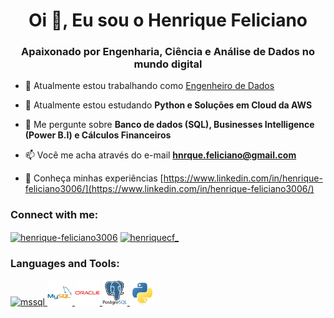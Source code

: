<h1 align="center">Oi 👋, Eu sou o Henrique Feliciano</h1>
<h3 align="center">Apaixonado por Engenharia, Ciência e Análise de Dados no mundo digital</h3>

- 🔭 Atualmente estou trabalhando como [Engenheiro de Dados](https://www.linkedin.com/company/justa-solucoes-financeiras/mycompany/)

- 🌱 Atualmente estou estudando **Python e Soluções em Cloud da AWS**

- 💬 Me pergunte sobre **Banco de dados (SQL), Businesses Intelligence (Power B.I) e Cálculos Financeiros**

- 📫 Você me acha através do e-mail **hnrque.feliciano@gmail.com**

- 📄 Conheça minhas experiências [https://www.linkedin.com/in/henrique-feliciano3006/](https://www.linkedin.com/in/henrique-feliciano3006/)

<h3 align="left">Connect with me:</h3>
<p align="left">
<a href="https://linkedin.com/in/henrique-feliciano3006" target="blank"><img align="center" src="https://raw.githubusercontent.com/rahuldkjain/github-profile-readme-generator/master/src/images/icons/Social/linked-in-alt.svg" alt="henrique-feliciano3006" height="30" width="40" /></a>
<a href="https://instagram.com/henriquecf_" target="blank"><img align="center" src="https://raw.githubusercontent.com/rahuldkjain/github-profile-readme-generator/master/src/images/icons/Social/instagram.svg" alt="henriquecf_" height="30" width="40" /></a>
</p>

<h3 align="left">Languages and Tools:</h3>
<p align="left"> <a href="https://www.microsoft.com/en-us/sql-server" target="_blank" rel="noreferrer"> <img src="https://www.svgrepo.com/show/303229/microsoft-sql-server-logo.svg" alt="mssql" width="40" height="40"/> </a> <a href="https://www.mysql.com/" target="_blank" rel="noreferrer"> <img src="https://raw.githubusercontent.com/devicons/devicon/master/icons/mysql/mysql-original-wordmark.svg" alt="mysql" width="40" height="40"/> </a> <a href="https://www.oracle.com/" target="_blank" rel="noreferrer"> <img src="https://raw.githubusercontent.com/devicons/devicon/master/icons/oracle/oracle-original.svg" alt="oracle" width="40" height="40"/> </a> <a href="https://www.postgresql.org" target="_blank" rel="noreferrer"> <img src="https://raw.githubusercontent.com/devicons/devicon/master/icons/postgresql/postgresql-original-wordmark.svg" alt="postgresql" width="40" height="40"/> </a> <a href="https://www.python.org" target="_blank" rel="noreferrer"> <img src="https://raw.githubusercontent.com/devicons/devicon/master/icons/python/python-original.svg" alt="python" width="40" height="40"/> </a> </p>
